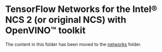 # TensorFlow Networks for the Intel&reg; NCS 2 (or original NCS) with OpenVINO&trade; toolkit
The content in this folder has been moved to the [networks](../networks) folder.

